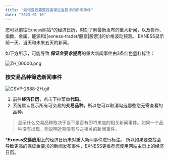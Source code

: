 ```yaml
---
title: "如何查找需要提高保证金要求的新闻事件"
date: "2023-01-10"
---
```


您可以前往Exness网站*的经济日历，时刻了解最新发布的重大新闻，以及货币、指数、金属、能源和[[exness-trader/股票|股票]]的价格波动预测。 EXNESS显示前一天、当天和未来五天的新闻。

如下方所示，可能导致 **保证金要求提高**的重大新闻事件由3条红色竖杠标注：

![ZH_00000.png](https://testingcf.jsdelivr.net/gh/jarlin8/OSS@main/exhelp/ZH_00000.png)

### 按交易品种筛选新闻事件

![CSVP-2988-ZH.gif](https://testingcf.jsdelivr.net/gh/jarlin8/OSS@main/exhelp/CSVP-2988-ZH.gif)

1. 前往**经济日历**，点击下拉菜单**代码**。
2. 系统默认显示所有可交易的**交易品种**，所以您可以取消勾选那些您无需查看的品种。

> 显示什么交易品种取决于当下是否有即将来临的相关新闻事件。如果一个品种没有出现，则说明近期没有与之相关的新闻事件。

***Exness交易应用**上的经济日历未对重大新闻事件进行标注。 所以如果要查找会导致更高的保证金要求的新闻发布事件，EXNESS更推荐您使用网站主页上的经济日历。

